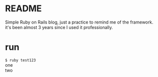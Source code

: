 # README

Simple Ruby on Rails blog, just a practice to remind me of the framework. it's been almost 3 years since I used it professionally.

# run
`$ ruby test123`\
one\
two
